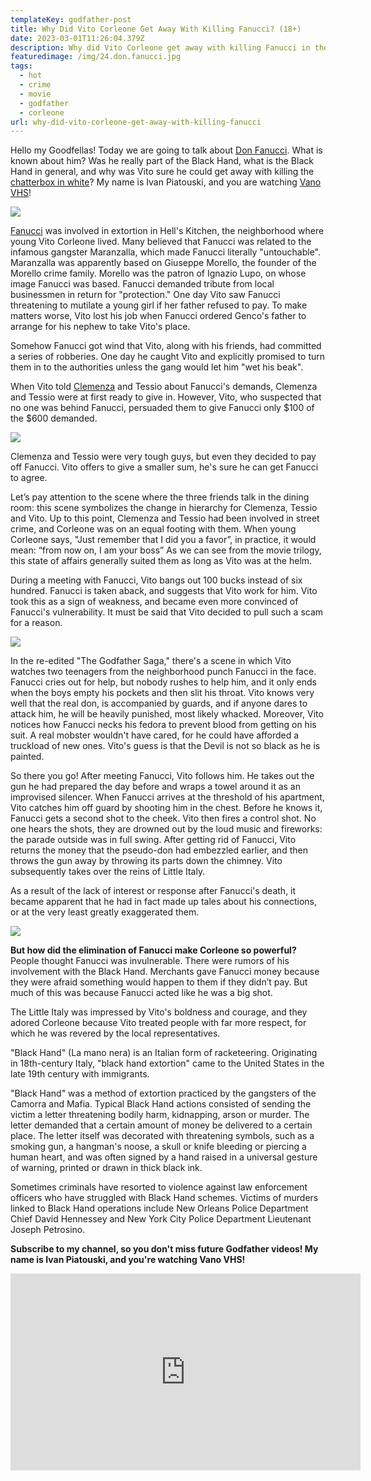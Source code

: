 ```yaml
---
templateKey: godfather-post
title: Why Did Vito Corleone Get Away With Killing Fanucci? (18+)
date: 2023-03-01T11:26:04.379Z
description: Why did Vito Corleone get away with killing Fanucci in the Godfather?
featuredimage: /img/24.don.fanucci.jpg
tags:
  - hot
  - crime
  - movie
  - godfather
  - corleone
url: why-did-vito-corleone-get-away-with-killing-fanucci
---
```

Hello my Goodfellas! Today we are going to talk about [Don Fanucci](https://youtu.be/vDYZ19R2yRo). What is known about him? Was he really part of the Black Hand, what is the Black Hand in general, and why was Vito sure he could get away with killing the [chatterbox in white](https://youtu.be/vDYZ19R2yRo)? My name is Ivan Piatouski, and you are watching [Vano VHS](https://www.youtube.com/@vanovhs)!

![](/img/24.don.fanucci.eng.00_04_53_10.still005.png)

[Fanucci](https://youtu.be/vDYZ19R2yRo) was involved in extortion in Hell's Kitchen, the neighborhood where young Vito Corleone lived. Many believed that Fanucci was related to the infamous gangster Maranzalla, which made Fanucci literally "untouchable". Maranzalla was apparently based on Giuseppe Morello, the founder of the Morello crime family. Morello was the patron of Ignazio Lupo, on whose image Fanucci was based. Fanucci demanded tribute from local businessmen in return for "protection." One day Vito saw Fanucci threatening to mutilate a young girl if her father refused to pay. To make matters worse, Vito lost his job when Fanucci ordered Genco's father to arrange for his nephew to take Vito's place.

Somehow Fanucci got wind that Vito, along with his friends, had committed a series of robberies. One day he caught Vito and explicitly promised to turn them in to the authorities unless the gang would let him "wet his beak".

When Vito told [Clemenza](https://youtu.be/d4hOGBjhCgw) and Tessio about Fanucci's demands, Clemenza and Tessio were at first ready to give in. However, Vito, who suspected that no one was behind Fanucci, persuaded them to give Fanucci only $100 of the $600 demanded.

![](/img/24.don.fanucci.eng.00_00_37_05.still002.png)

Clemenza and Tessio were very tough guys, but even they decided to pay off Fanucci. Vito offers to give a smaller sum, he's sure he can get Fanucci to agree.

Let’s pay attention to the scene where the three friends talk in the dining room: this scene symbolizes the change in hierarchy for Clemenza, Tessio and Vito. Up to this point, Clemenza and Tessio had been involved in street crime, and Corleone was on an equal footing with them. When young Corleone says, "Just remember that I did you a favor”, in practice, it would mean: “from now on, I am your boss” As we can see from the movie trilogy, this state of affairs generally suited them as long as Vito was at the helm.

During a meeting with Fanucci, Vito bangs out 100 bucks instead of six hundred. Fanucci is taken aback, and suggests that Vito work for him. Vito took this as a sign of weakness, and became even more convinced of Fanucci's vulnerability. It must be said that Vito decided to pull such a scam for a reason.

![](/img/24.don.fanucci.eng.00_01_27_21.still003.png)

In the re-edited "The Godfather Saga," there's a scene in which Vito watches two teenagers from the neighborhood punch Fanucci in the face. Fanucci cries out for help, but nobody rushes to help him, and it only ends when the boys empty his pockets and then slit his throat. Vito knows very well that the real don, is accompanied by guards, and if anyone dares to attack him, he will be heavily punished, most likely whacked. Moreover, Vito notices how Fanucci necks his fedora to prevent blood from getting on his suit. A real mobster wouldn't have cared, for he could have afforded a truckload of new ones. Vito's guess is that the Devil is not so black as he is painted.

So there you go! After meeting Fanucci, Vito follows him. He takes out the gun he had prepared the day before and wraps a towel around it as an improvised silencer. When Fanucci arrives at the threshold of his apartment, Vito catches him off guard by shooting him in the chest. Before he knows it, Fanucci gets a second shot to the cheek. Vito then fires a control shot. No one hears the shots, they are drowned out by the loud music and fireworks: the parade outside was in full swing. After getting rid of Fanucci, Vito returns the money that the pseudo-don had embezzled earlier, and then throws the gun away by throwing its parts down the chimney. Vito subsequently takes over the reins of Little Italy.

As a result of the lack of interest or response after Fanucci's death, it became apparent that he had in fact made up tales about his connections, or at the very least greatly exaggerated them.

![](/img/24.don.fanucci.eng.00_02_23_11.still004.png)

**But how did the elimination of Fanucci make Corleone so powerful?** People thought Fanucci was invulnerable. There were rumors of his involvement with the Black Hand. Merchants gave Fanucci money because they were afraid something would happen to them if they didn’t pay. But much of this was because Fanucci acted like he was a big shot.

The Little Italy was impressed by Vito's boldness and courage, and they adored Corleone because Vito treated people with far more respect, for which he was revered by the local representatives.

"Black Hand" (La mano nera) is an Italian form of racketeering. Originating in 18th-century Italy, "black hand extortion" came to the United States in the late 19th century with immigrants.

"Black Hand" was a method of extortion practiced by the gangsters of the Camorra and Mafia. Typical Black Hand actions consisted of sending the victim a letter threatening bodily harm, kidnapping, arson or murder. The letter demanded that a certain amount of money be delivered to a certain place. The letter itself was decorated with threatening symbols, such as a smoking gun, a hangman's noose, a skull or knife bleeding or piercing a human heart, and was often signed by a hand raised in a universal gesture of warning, printed or drawn in thick black ink.

Sometimes criminals have resorted to violence against law enforcement officers who have struggled with Black Hand schemes. Victims of murders linked to Black Hand operations include New Orleans Police Department Chief David Hennessey and New York City Police Department Lieutenant Joseph Petrosino.

**Subscribe to my channel, so you don't miss future Godfather videos! My name is Ivan Piatouski, and you're watching Vano VHS!**

<div class="video-container"><iframe width="560" height="315" src="https://www.youtube.com/embed/vDYZ19R2yRo" title="YouTube video player" frameborder="0" allow="accelerometer; autoplay; clipboard-write; encrypted-media; gyroscope; picture-in-picture; web-share" allowfullscreen></iframe></div>